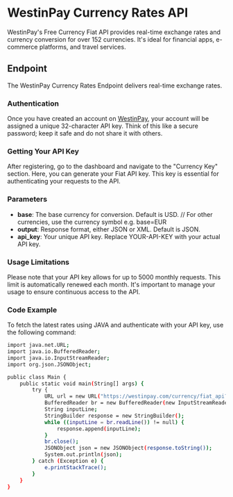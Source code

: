 # WestinPay Currency Rates API

WestinPay's Free Currency Fiat API provides real-time exchange rates and currency conversion for over 152 currencies. It's ideal for financial apps, e-commerce platforms, and travel services.

## Endpoint

The WestinPay Currency Rates Endpoint delivers real-time exchange rates.

### Authentication

Once you have created an account on [WestinPay](https://westinpay.com/merchant/register), your account will be assigned a unique 32-character API key. Think of this like a secure password; keep it safe and do not share it with others.

### Getting Your API Key

After registering, go to the dashboard and navigate to the "Currency Key" section. Here, you can generate your Fiat API key. This key is essential for authenticating your requests to the API.

### Parameters

- **base**: The base currency for conversion. Default is USD. // For other currencies, use the currency symbol e.g. base=EUR
- **output**: Response format, either JSON or XML. Default is JSON.
- **api_key**: Your unique API key. Replace YOUR-API-KEY with your actual API key.

### Usage Limitations

Please note that your API key allows for up to 5000 monthly requests. This limit is automatically renewed each month. It's important to manage your usage to ensure continuous access to the API.

### Code Example

To fetch the latest rates using JAVA and authenticate with your API key, use the following command:

```sh
import java.net.URL;
import java.io.BufferedReader;
import java.io.InputStreamReader;
import org.json.JSONObject;

public class Main {
    public static void main(String[] args) {
        try {
            URL url = new URL("https://westinpay.com/currency/fiat_api?api_key=YOUR-API-KEY&base=USD&output=JSON");
            BufferedReader br = new BufferedReader(new InputStreamReader(url.openStream()));
            String inputLine;
            StringBuilder response = new StringBuilder();
            while ((inputLine = br.readLine()) != null) {
                response.append(inputLine);
            }
            br.close();
            JSONObject json = new JSONObject(response.toString());
            System.out.println(json);
        } catch (Exception e) {
            e.printStackTrace();
        }
    }
}
